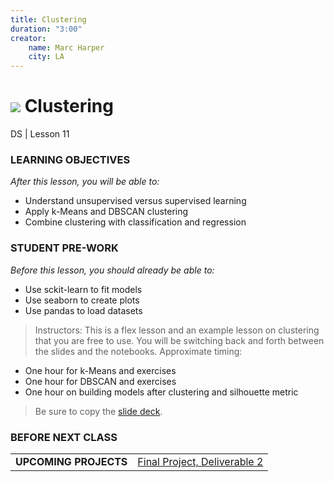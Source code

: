 ```yaml
---
title: Clustering
duration: "3:00"
creator:
    name: Marc Harper
    city: LA
---
```


# ![](https://ga-dash.s3.amazonaws.com/production/assets/logo-9f88ae6c9c3871690e33280fcf557f33.png) Clustering
DS | Lesson 11

### LEARNING OBJECTIVES
*After this lesson, you will be able to:*

- Understand unsupervised versus supervised learning
- Apply k-Means and DBSCAN clustering
- Combine clustering with classification and regression


### STUDENT PRE-WORK
*Before this lesson, you should already be able to:*

- Use sckit-learn to fit models
- Use seaborn to create plots
- Use pandas to load datasets


> Instructors: This is a flex lesson and an example lesson on clustering that
you are free to use. You will be switching back and forth between the slides
and the notebooks. Approximate timing:
- One hour for k-Means and exercises
- One hour for DBSCAN and exercises
- One hour on building models after clustering and silhouette metric

> Be sure to copy the [slide deck](https://docs.google.com/presentation/d/12SEgnpHLwBXK_6CAsO2DUv_Gb7dJ-LD48QddtvulbWU/edit?usp=sharing).

### BEFORE NEXT CLASS
|   |   |
|---|---|
| **UPCOMING PROJECTS**  | [Final Project, Deliverable 2](../../projects/final-projects/02-experiment-writeup/README.md)  |
